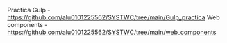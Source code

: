 Practica Gulp - https://github.com/alu0101225562/SYSTWC/tree/main/Gulp_practica
Web components - https://github.com/alu0101225562/SYSTWC/tree/main/web_components